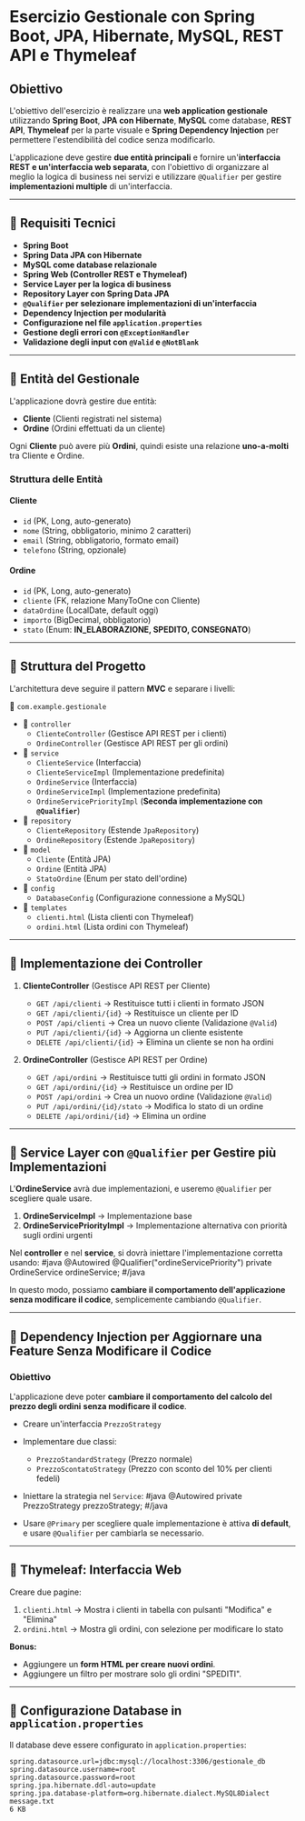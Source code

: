 # **Esercizio Gestionale con Spring Boot, JPA, Hibernate, MySQL, REST API e Thymeleaf**

## **Obiettivo**
L'obiettivo dell'esercizio è realizzare una **web application gestionale** utilizzando **Spring Boot**, **JPA con Hibernate**, **MySQL** come database, **REST API**, **Thymeleaf** per la parte visuale e **Spring Dependency Injection** per permettere l'estendibilità del codice senza modificarlo.  

L'applicazione deve gestire **due entità principali** e fornire un'**interfaccia REST e un'interfaccia web separata**, con l'obiettivo di organizzare al meglio la logica di business nei servizi e utilizzare `@Qualifier` per gestire **implementazioni multiple** di un'interfaccia.

---

## **📌 Requisiti Tecnici**
- **Spring Boot**
- **Spring Data JPA con Hibernate**
- **MySQL come database relazionale**
- **Spring Web (Controller REST e Thymeleaf)**
- **Service Layer per la logica di business**
- **Repository Layer con Spring Data JPA**
- **`@Qualifier` per selezionare implementazioni di un'interfaccia**
- **Dependency Injection per modularità**
- **Configurazione nel file `application.properties`**
- **Gestione degli errori con `@ExceptionHandler`**
- **Validazione degli input con `@Valid` e `@NotBlank`**

---

## **📌 Entità del Gestionale**
L'applicazione dovrà gestire due entità:  
- **Cliente** (Clienti registrati nel sistema)
- **Ordine** (Ordini effettuati da un cliente)

Ogni **Cliente** può avere più **Ordini**, quindi esiste una relazione **uno-a-molti** tra Cliente e Ordine.

### **Struttura delle Entità**
#### **Cliente**
- `id` (PK, Long, auto-generato)
- `nome` (String, obbligatorio, minimo 2 caratteri)
- `email` (String, obbligatorio, formato email)
- `telefono` (String, opzionale)

#### **Ordine**
- `id` (PK, Long, auto-generato)
- `cliente` (FK, relazione ManyToOne con Cliente)
- `dataOrdine` (LocalDate, default oggi)
- `importo` (BigDecimal, obbligatorio)
- `stato` (Enum: **IN_ELABORAZIONE, SPEDITO, CONSEGNATO**)

---

## **📌 Struttura del Progetto**
L'architettura deve seguire il pattern **MVC** e separare i livelli:

📂 `com.example.gestionale`
- 📂 `controller`
  - `ClienteController` (Gestisce API REST per i clienti)
  - `OrdineController` (Gestisce API REST per gli ordini)
- 📂 `service`
  - `ClienteService` (Interfaccia)
  - `ClienteServiceImpl` (Implementazione predefinita)
  - `OrdineService` (Interfaccia)
  - `OrdineServiceImpl` (Implementazione predefinita)
  - `OrdineServicePriorityImpl` (**Seconda implementazione con `@Qualifier`**)
- 📂 `repository`
  - `ClienteRepository` (Estende `JpaRepository`)
  - `OrdineRepository` (Estende `JpaRepository`)
- 📂 `model`
  - `Cliente` (Entità JPA)
  - `Ordine` (Entità JPA)
  - `StatoOrdine` (Enum per stato dell'ordine)
- 📂 `config`
  - `DatabaseConfig` (Configurazione connessione a MySQL)
- 📂 `templates`
  - `clienti.html` (Lista clienti con Thymeleaf)
  - `ordini.html` (Lista ordini con Thymeleaf)

---

## **📌 Implementazione dei Controller**
1. **ClienteController** (Gestisce API REST per Cliente)
   - `GET /api/clienti` → Restituisce tutti i clienti in formato JSON
   - `GET /api/clienti/{id}` → Restituisce un cliente per ID
   - `POST /api/clienti` → Crea un nuovo cliente (Validazione `@Valid`)
   - `PUT /api/clienti/{id}` → Aggiorna un cliente esistente
   - `DELETE /api/clienti/{id}` → Elimina un cliente se non ha ordini

2. **OrdineController** (Gestisce API REST per Ordine)
   - `GET /api/ordini` → Restituisce tutti gli ordini in formato JSON
   - `GET /api/ordini/{id}` → Restituisce un ordine per ID
   - `POST /api/ordini` → Crea un nuovo ordine (Validazione `@Valid`)
   - `PUT /api/ordini/{id}/stato` → Modifica lo stato di un ordine
   - `DELETE /api/ordini/{id}` → Elimina un ordine

---

## **📌 Service Layer con `@Qualifier` per Gestire più Implementazioni**
L'**OrdineService** avrà due implementazioni, e useremo `@Qualifier` per scegliere quale usare.

1. **OrdineServiceImpl** → Implementazione base
2. **OrdineServicePriorityImpl** → Implementazione alternativa con priorità sugli ordini urgenti

Nel **controller** e nel **service**, si dovrà iniettare l'implementazione corretta usando:
#java
@Autowired
@Qualifier("ordineServicePriority")
private OrdineService ordineService;
#/java

In questo modo, possiamo **cambiare il comportamento dell'applicazione senza modificare il codice**, semplicemente cambiando `@Qualifier`.

---

## **📌 Dependency Injection per Aggiornare una Feature Senza Modificare il Codice**
### **Obiettivo**
L'applicazione deve poter **cambiare il comportamento del calcolo del prezzo degli ordini** **senza modificare il codice**.

- Creare un'interfaccia `PrezzoStrategy`
- Implementare due classi:
  - `PrezzoStandardStrategy` (Prezzo normale)
  - `PrezzoScontatoStrategy` (Prezzo con sconto del 10% per clienti fedeli)

- Iniettare la strategia nel `Service`:
#java
@Autowired
private PrezzoStrategy prezzoStrategy;
#/java

- Usare `@Primary` per scegliere quale implementazione è attiva **di default**, e usare `@Qualifier` per cambiarla se necessario.

---

## **📌 Thymeleaf: Interfaccia Web**
Creare due pagine:
1. `clienti.html` → Mostra i clienti in tabella con pulsanti "Modifica" e "Elimina"
2. `ordini.html` → Mostra gli ordini, con selezione per modificare lo stato

**Bonus:**
- Aggiungere un **form HTML per creare nuovi ordini**.
- Aggiungere un filtro per mostrare solo gli ordini "SPEDITI".

---

## **📌 Configurazione Database in `application.properties`**
Il database deve essere configurato in `application.properties`:

```properties
spring.datasource.url=jdbc:mysql://localhost:3306/gestionale_db
spring.datasource.username=root
spring.datasource.password=root
spring.jpa.hibernate.ddl-auto=update
spring.jpa.database-platform=org.hibernate.dialect.MySQL8Dialect
message.txt
6 KB
